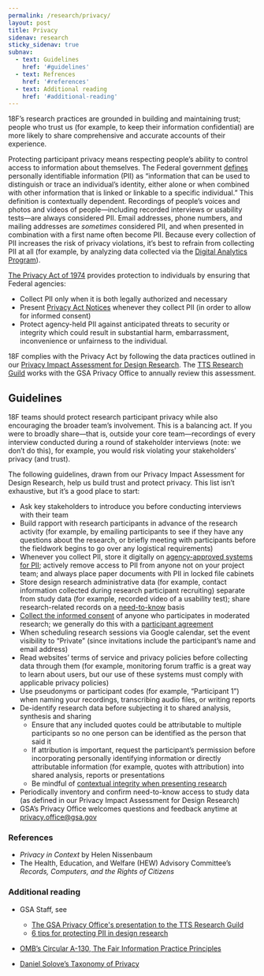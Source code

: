 ```yaml
---
permalink: /research/privacy/
layout: post
title: Privacy
sidenav: research
sticky_sidenav: true
subnav:
  - text: Guidelines
    href: '#guidelines'
  - text: Refrences
    href: '#references'
  - text: Additional reading
    href: '#additional-reading'
---
```


18F’s research practices are grounded in building and maintaining trust; people who trust us (for example, to keep their information confidential) are more likely to share comprehensive and accurate accounts of their experience.

Protecting participant privacy means respecting people’s ability to control access to information about themselves. The Federal government [defines](https://obamawhitehouse.archives.gov/sites/default/files/omb/assets/OMB/circulars/a130/a130revised.pdf) personally identifiable information (PII) as “information that can be used to distinguish or trace an individual’s identity, either alone or when combined with other information that is linked or linkable to a specific individual.” This definition is contextually dependent. Recordings of people’s voices and photos and videos of people—including recorded interviews or usability tests—are always considered PII. Email addresses, phone numbers, and mailing addresses are *sometimes* considered PII, and when presented in combination with a first name often become PII. Because every collection of PII increases the risk of privacy violations, it’s best to refrain from collecting PII at all (for example, by analyzing data collected via the [Digital Analytics Program](https://digital.gov/dap/)).

[The Privacy Act of 1974](https://www.justice.gov/opcl/privacy-act-1974) provides protection to individuals by ensuring that Federal agencies: 
- Collect PII only when it is both legally authorized and necessary
- Present [Privacy Act Notices](https://github.com/18F/ux-guide/blob/master/_pages/resources/privacy-act-notice.md) whenever they collect PII (in order to allow for informed consent)
- Protect agency-held PII against anticipated threats to security or integrity which could result in substantial harm, embarrassment, inconvenience or unfairness to the individual.

18F complies with the Privacy Act by following the data practices outlined in our [Privacy Impact Assessment for Design Research](https://www.gsa.gov/cdnstatic/20181022%20-%20Design%20Research%20PIA_posted%20version.pdf). The [TTS Research Guild](https://github.com/18F/g-research) works with the GSA Privacy Office to annually review this assessment.

## Guidelines

18F teams should protect research participant privacy while also encouraging the broader team’s involvement. This is a balancing act. If you were to broadly share—that is, outside your core team—recordings of every interview conducted during a round of stakeholder interviews (note: we don’t do this), for example, you would risk violating your stakeholders’ privacy (and trust). 

The following guidelines, drawn from our Privacy Impact Assessment for Design Research, help us build trust and protect privacy. This list isn’t exhaustive, but it’s a good place to start:


- Ask key stakeholders to introduce you before conducting interviews with their team
- Build rapport with research participants in advance of the research activity (for example, by emailing participants to see if they have any questions about the research, or briefly meeting with participants before the fieldwork begins to go over any logistical requirements) 
- Whenever you collect PII, store it digitally on [agency-approved systems for PII](https://www.gsa.gov/reference/gsa-privacy-program/systems-of-records-privacy-act/system-of-records-notices-sorns-privacy-act); actively remove access to PII from anyone not on your project team; and always place paper documents with PII in locked file cabinets
- Store design research administrative data (for example, contact information collected during research participant recruiting) separate from study data (for example, recorded video of a usability test); share research-related records on a [need-to-know](https://en.wikipedia.org/wiki/Need_to_know) basis
- [Collect the informed consent]({{site.baseurl}}/research/plan#collect-informed-consent) of anyone who participates in moderated research; we generally do this with a [participant agreement](https://github.com/18F/ux-guide/blob/master/_pages/resources/participant-agreement.md)
- When scheduling research sessions via Google calendar, set the event visibility to “Private” (since invitations include the participant’s name and email address)
- Read websites’ terms of service and privacy policies before collecting data through them (for example, monitoring forum traffic is a great way to learn about users, but our use of these systems must comply with applicable privacy policies)
- Use pseudonyms or participant codes (for example, “Participant 1”) when naming your recordings, transcribing audio files, or writing reports 
- De-identify research data before subjecting it to shared analysis, synthesis and sharing
  - Ensure that any included quotes could be attributable to multiple participants so no one person can be identified as the person that said it
  - If attribution is important, request the participant’s permission before incorporating personally identifying information or directly attributable information (for example, quotes with attribution) into shared analysis, reports or presentations
  - Be mindful of [contextual integrity when presenting research](https://thesocietypages.org/cyborgology/2017/03/12/context-integrity-and-consent-in-presenting-research/)
- Periodically inventory and confirm need-to-know access to study data (as defined in our Privacy Impact Assessment for Design Research)
- GSA’s Privacy Office welcomes questions and feedback anytime at [privacy.office@gsa.gov](mailto:privacy.office@gsa.gov)

### References
- *Privacy in Context* by Helen Nissenbaum
- The Health, Education, and Welfare (HEW) Advisory Committee’s *Records, Computers, and the Rights of Citizens*

### Additional reading
- GSA Staff, see 
  - [The GSA Privacy Office's presentation to the TTS Research Guild](https://gsa-tts.slack.com/files/U9KLLKS4W/FCSFWBZD3/researchguildprivacytalk091218.mp4)
  - [6 tips for protecting PII in design research](https://drive.google.com/a/gsa.gov/open?id=1MM6tNlFc-Iwgw_cCUw_0KS8oQMS-FEN7sYftPQLmLAg)

- [OMB’s Circular A-130, The Fair Information Practice Principles](https://obamawhitehouse.archives.gov/sites/default/files/omb/assets/OMB/circulars/a130/a130revised.pdf)
- [Daniel Solove’s Taxonomy of Privacy](https://www.researchgate.net/figure/Daniel-Soloves-visual-model-of-his-taxonomy-of-informational-privacy-10_fig1_312061072)
